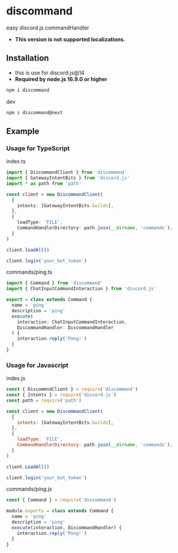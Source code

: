 # discommand

easy discord.js commandHandler

- **This version is not supported localizations.**

## Installation

- this is use for discord.js@14
- **Required by node.js 16.9.0 or higher**

```sh
npm i discommand
```

dev

```sh
npm i discommand@next
```

## Example

### Usage for TypeScript

index.ts

```ts
import { DiscommandClient } from 'discommand'
import { GatewayIntentBits } from 'discord.js'
import * as path from 'path'

const client = new DiscommandClient(
  {
    intents: [GatewayIntentBits.Guilds],
  },
  {
    loadType: 'FILE',
    CommandHandlerDirectory: path.join(__dirname, 'commands'),
  }
)

client.loadAll()

client.login('your_bot_token')
```

commands/ping.ts

```ts
import { Command } from 'discommand'
import { ChatInputCommandInteraction } from 'discord.js'

export = class extends Command {
  name = 'ping'
  description = 'ping'
  execute(
    interaction: ChatInputCommandInteraction,
    DiscommandHandler: DiscommandHandler
  ) {
    interaction.reply('Pong!')
  }
}
```

### Usage for Javascript

index.js

```js
const { DiscommndClient } = require('discommand')
const { Intents } = require('discord.js')
const path = require('path')

const client = new DiscommandClient(
  {
    intents: [GatewayIntentBits.Guilds],
  },
  {
    loadType: 'FILE',
    CommandHandlerDirectory: path.join(__dirname, 'commands'),
  }
)

client.LoadAll()

client.login('your_bot_token')
```

commands/ping.js

```js
const { Command } = require('discommand')

module.exports = class extends Command {
  name = 'ping'
  description = 'ping'
  execute(interaction, DiscommandHandler) {
    interaction.reply('Pong!')
  }
}
```
